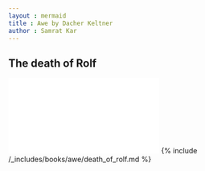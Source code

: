 ```yaml
---
layout : mermaid
title : Awe by Dacher Keltner
author : Samrat Kar
---
```


## The death of Rolf 
![](/_includes/books/awe/death_of_rolf.md)
{% include /_includes/books/awe/death_of_rolf.md %}